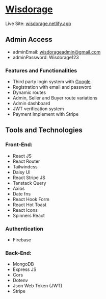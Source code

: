 # [Wisdorage](https://wisdroage.netlify.app)
Live Site: [wisdorage.netlify.app](https://wisdorage.netlify.app)

## Admin Access
* adminEmail: wisdorageadmin@gmail.com
* adminPassword: Wisdorage123

### Features and Functionalities
* Third party login system with [Google](https://google.com)
* Registration with email and password
* Dynamic routes
* Admin, Seller and Buyer route variations
* Admin dashboard
* JWT verification system
* Payment Implement with Stripe

## Tools and Technologies
### Front-End: 
* React JS
* React Router
* Tailwindcss
* Daisy UI
* React Stripe JS
* Tanstack Query
* Axios
* Date fns
* React Hook Form
* React Hot Toast
* React Icons
* Spinners React

### Authentication
* Firebase

### Back-End:
* MongoDB
* Express JS
* Cors
* Dotenv
* Json Web Token (JWT)
* Stripe